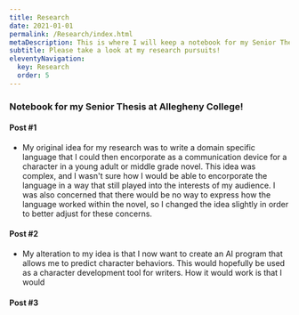 ```yaml
---
title: Research
date: 2021-01-01
permalink: /Research/index.html
metaDescription: This is where I will keep a notebook for my Senior Thesis at Allegheny College!
subtitle: Please take a look at my research pursuits!
eleventyNavigation: 
  key: Research
  order: 5
---
```


### Notebook for my Senior Thesis at Allegheny College!

#### Post #1

- My original idea for my research was to write a domain specific language that I could then encorporate as a communication device for a character in a young adult or middle grade novel. This idea was complex, and I wasn't sure how I would be able to encorporate the language in a way that still played into the interests of my audience. I was also concerned that there would be no way to express how the language worked within the novel, so I changed the idea slightly in order to better adjust for these concerns.

#### Post #2

- My alteration to my idea is that I now want to create an AI program that allows me to predict character behaviors. This would hopefully be used as a character development tool for writers. How it would work is that I would 

#### Post #3